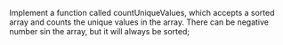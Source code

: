 Implement a function called countUniqueValues, which accepts a sorted array and counts the unique values in the array. There can be negative number sin the array, but it will always be sorted;
